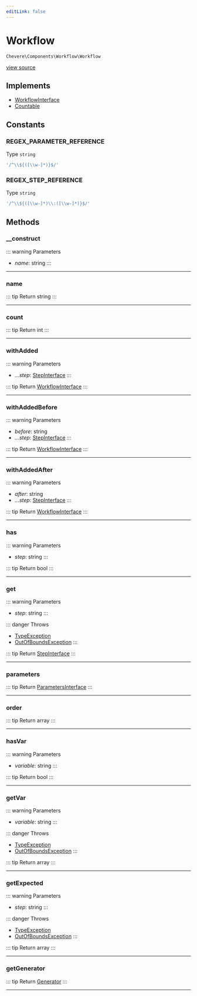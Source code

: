 ```yaml
---
editLink: false
---
```


# Workflow

`Chevere\Components\Workflow\Workflow`

[view source](https://github.com/chevere/chevere/blob/main/src/Chevere/Components/Workflow/Workflow.php)

## Implements

- [WorkflowInterface](../../Interfaces/Workflow/WorkflowInterface.md)
- [Countable](https://www.php.net/manual/class.countable)

## Constants

### REGEX_PARAMETER_REFERENCE

Type `string`

```php
'/^\\${([\\w-]*)}$/'
```

### REGEX_STEP_REFERENCE

Type `string`

```php
'/^\\${([\\w-]*)\\:([\\w-]*)}$/'
```

## Methods

### __construct

::: warning Parameters
- *name*: string
:::

---

### name

::: tip Return
string
:::

---

### count

::: tip Return
int
:::

---

### withAdded

::: warning Parameters
- *...step*: [StepInterface](../../Interfaces/Workflow/StepInterface.md)
:::

::: tip Return
[WorkflowInterface](../../Interfaces/Workflow/WorkflowInterface.md)
:::

---

### withAddedBefore

::: warning Parameters
- *before*: string
- *...step*: [StepInterface](../../Interfaces/Workflow/StepInterface.md)
:::

::: tip Return
[WorkflowInterface](../../Interfaces/Workflow/WorkflowInterface.md)
:::

---

### withAddedAfter

::: warning Parameters
- *after*: string
- *...step*: [StepInterface](../../Interfaces/Workflow/StepInterface.md)
:::

::: tip Return
[WorkflowInterface](../../Interfaces/Workflow/WorkflowInterface.md)
:::

---

### has

::: warning Parameters
- *step*: string
:::

::: tip Return
bool
:::

---

### get

::: warning Parameters
- *step*: string
:::

::: danger Throws
- [TypeException](../../Exceptions/Core/TypeException.md) 
- [OutOfBoundsException](../../Exceptions/Core/OutOfBoundsException.md) 
:::

::: tip Return
[StepInterface](../../Interfaces/Workflow/StepInterface.md)
:::

---

### parameters

::: tip Return
[ParametersInterface](../../Interfaces/Parameter/ParametersInterface.md)
:::

---

### order

::: tip Return
array
:::

---

### hasVar

::: warning Parameters
- *variable*: string
:::

::: tip Return
bool
:::

---

### getVar

::: warning Parameters
- *variable*: string
:::

::: danger Throws
- [TypeException](../../Exceptions/Core/TypeException.md) 
- [OutOfBoundsException](../../Exceptions/Core/OutOfBoundsException.md) 
:::

::: tip Return
array
:::

---

### getExpected

::: warning Parameters
- *step*: string
:::

::: danger Throws
- [TypeException](../../Exceptions/Core/TypeException.md) 
- [OutOfBoundsException](../../Exceptions/Core/OutOfBoundsException.md) 
:::

::: tip Return
array
:::

---

### getGenerator

::: tip Return
[Generator](https://www.php.net/manual/class.generator)
:::

---
